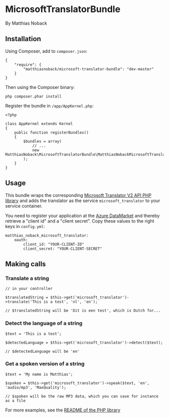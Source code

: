 # MicrosoftTranslatorBundle

By Matthias Noback

## Installation

Using Composer, add to ``composer.json``:

    {
        "require": {
            "matthiasnoback/microsoft-translator-bundle": "dev-master"
        }
    }

Then using the Composer binary:

    php composer.phar install

Register the bundle in ``/app/AppKernel.php``:

    <?php

    class AppKernel extends Kernel
    {
        public function registerBundles()
        {
            $bundles = array(
                // ...
                new MatthiasNoback\MicrosoftTranslatorBundle\MatthiasNobackMicrosoftTranslatorBundle(),
            );
        }
    }

## Usage

This bundle wraps the corresponding [Microsoft Translator V2 API PHP library](https://github.com/matthiasnoback/microsoft-translator)
and adds the translator as the service ``microsoft_translator`` to your service container.

You need to register your application at the [Azure DataMarket](https://datamarket.azure.com/developer/applications) and
thereby retrieve a "client id" and a "client secret". Copy these values to the right keys in ``config.yml``:

    matthias_noback_microsoft_translator:
        oauth:
            client_id: "YOUR-CLIENT-ID"
            client_secret: "YOUR-CLIENT-SECRET"

## Making calls

### Translate a string

    // in your controller

    $translatedString = $this->get('microsoft_translator')->translate('This is a test', 'nl', 'en');

    // $translatedString will be 'Dit is een test', which is Dutch for...

### Detect the language of a string

    $text = 'This is a test';

    $detectedLanguage = $this->get('microsoft_translator')->detect($text);

    // $detectedLanguage will be 'en'

### Get a spoken version of a string

    $text = 'My name is Matthias';

    $spoken = $this->get('microsoft_translator')->speak($text, 'en', 'audio/mp3', 'MaxQuality');

    // $spoken will be the raw MP3 data, which you can save for instance as a file

For more examples, see the [README of the PHP library](https://github.com/matthiasnoback/microsoft-translator/blob/master/README.md)
